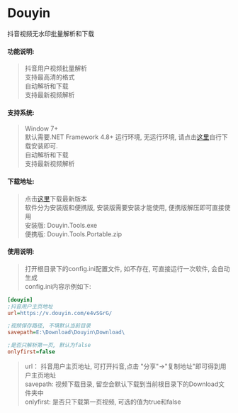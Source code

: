 # Douyin
抖音视频无水印批量解析和下载

#### 功能说明:
> 抖音用户视频批量解析<br />
> 支持最高清的格式<br />
> 自动解析和下载<br />
> 支持最新视频解析<br />

#### 支持系统:
> Window 7+ <br />
> 默认需要.NET Framework 4.8+ 运行环境, 无运行环境, 请点击[这里](https://dotnet.microsoft.com/download/dotnet-framework)自行下载安装即可.<br />
> 自动解析和下载<br />
> 支持最新视频解析<br />

#### 下载地址:
> 点击[这里](https://github.com/X-Lucifer/Douyin/releases)下载最新版本<br />
> 软件分为安装版和便携版, 安装版需要安装才能使用, 便携版解压即可直接使用<br />
> 安装版: Douyin.Tools.exe<br />
> 便携版: Douyin.Tools.Portable.zip<br />

#### 使用说明:
> 打开根目录下的config.ini配置文件, 如不存在, 可直接运行一次软件, 会自动生成<br />
> config.ini内容示例如下:
```ini
[douyin]
;抖音用户主页地址
url=https://v.douyin.com/e4vSGrG/

;视频保存路径, 不填默认当前目录
savepath=E:\Download\Douyin\Download\

;是否只解析第一页, 默认为false
onlyfirst=false
```
> url： 抖音用户主页地址, 可打开抖音,点击 "分享"->"复制地址"即可得到用户主页地址<br />
> savepath: 视频下载目录, 留空会默认下载到当前根目录下的Download文件夹中<br />
> onlyfirst: 是否只下载第一页视频, 可选的值为true和false<br />
